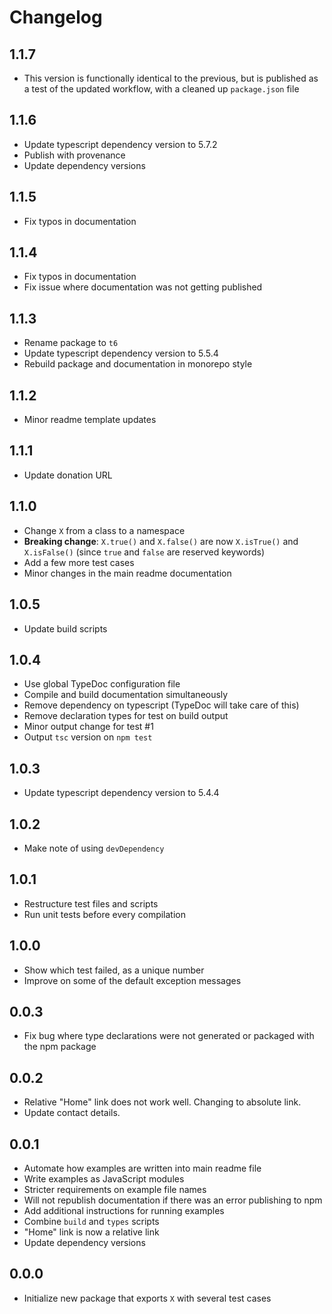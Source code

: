 # Changelog

## 1.1.7

- This version is functionally identical to the previous, but is published as a test of the updated workflow, with a cleaned up `package.json` file

## 1.1.6

- Update typescript dependency version to 5.7.2
- Publish with provenance
- Update dependency versions

## 1.1.5

- Fix typos in documentation

## 1.1.4

- Fix typos in documentation
- Fix issue where documentation was not getting published

## 1.1.3

- Rename package to `t6`
- Update typescript dependency version to 5.5.4
- Rebuild package and documentation in monorepo style

## 1.1.2

- Minor readme template updates

## 1.1.1

- Update donation URL

## 1.1.0

- Change `X` from a class to a namespace
- **Breaking change**: `X.true()` and `X.false()` are now `X.isTrue()` and `X.isFalse()` (since `true` and `false` are reserved keywords)
- Add a few more test cases
- Minor changes in the main readme documentation

## 1.0.5

- Update build scripts

## 1.0.4

- Use global TypeDoc configuration file
- Compile and build documentation simultaneously
- Remove dependency on typescript (TypeDoc will take care of this)
- Remove declaration types for test on build output
- Minor output change for test #1
- Output `tsc` version on `npm test`

## 1.0.3

- Update typescript dependency version to 5.4.4

## 1.0.2

- Make note of using `devDependency`

## 1.0.1

- Restructure test files and scripts
- Run unit tests before every compilation

## 1.0.0

- Show which test failed, as a unique number
- Improve on some of the default exception messages

## 0.0.3

- Fix bug where type declarations were not generated or packaged with the npm package

## 0.0.2

- Relative "Home" link does not work well. Changing to absolute link.
- Update contact details.

## 0.0.1

- Automate how examples are written into main readme file
- Write examples as JavaScript modules
- Stricter requirements on example file names
- Will not republish documentation if there was an error publishing to npm
- Add additional instructions for running examples
- Combine `build` and `types` scripts
- "Home" link is now a relative link
- Update dependency versions

## 0.0.0

- Initialize new package that exports `X` with several test cases